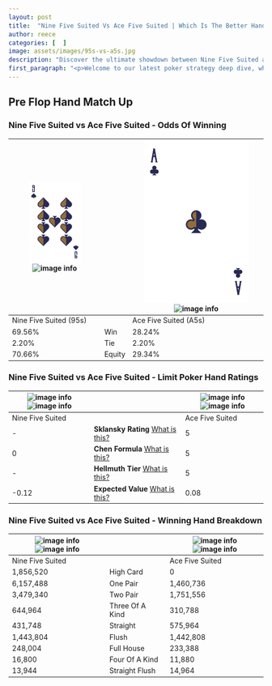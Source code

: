 ```yaml
---
layout: post
title:  "Nine Five Suited Vs Ace Five Suited | Which Is The Better Hand In Poker? A Complete Guide"
author: reece
categories: [  ]
image: assets/images/95s-vs-a5s.jpg
description: "Discover the ultimate showdown between Nine Five Suited and Ace Five Suited in poker! Uncover the odds, strategies, and scenarios where one hand triumphs over the other. Get ready to up your poker game with this thrilling analysis."
first_paragraph: "<p>Welcome to our latest poker strategy deep dive, where we're pitting two distinct hands against each other in a high-stakes showdown: Nine Five Suited vs Ace Five Suited.</p><p>In the dynamic world of poker, every decision counts, and knowing which hand holds the upper hand is key to your success at the table.</p><p>In this article, we'll dissect these two hands, explore the scenarios where one dominates the other, and equip you with the knowledge to make strategic choices that can tip the odds in your favor.</p><p>Get ready to unravel the intriguing dynamics of these poker hands and elevate your game to new heights.</p>"
---
```




[comment]: # (sp0)

## Pre Flop Hand Match Up

<div class="table hand-ratings" markdown="1"> 



### Nine Five Suited vs Ace Five Suited - Odds Of Winning


    
| ![image info](assets/images/hand1/9.png) ![image info](assets/images/hand1/5s.png) |  | ![image info](assets/images/hand2/a.png) ![image info](assets/images/hand2/5s.png) |
| -------- | -------- | -------- |
| Nine Five Suited (95s) |  | Ace Five Suited (A5s) |
| 69.56% | Win | 28.24% |
| 2.20% | Tie | 2.20% |
| 70.66% | Equity | 29.34% |




[comment]: # (sp1)



### Nine Five Suited vs Ace Five Suited - Limit Poker Hand Ratings


    
| ![image info](https://www.riverpairs.com/assets/images/hand1/9.png) ![image info](https://www.riverpairs.com/assets/images/hand1/5s.png) |  | ![image info](https://www.riverpairs.com/assets/images/hand2/a.png) ![image info](https://www.riverpairs.com/assets/images/hand2/5s.png) |
| -------- | -------- | -------- |
| Nine Five Suited |  | Ace Five Suited |
| - | **Sklansky Rating** [What is this?](/sklansky-rating-explained) | 5 |
| 0 | **Chen Formula** [What is this?](/chen-formula-explained) | 5 |
| - | **Hellmuth Tier** [What is this?](/Hellmuth-tier-explained) | 5 |
| -0.12 | **Expected Value** [What is this?](/expected-value-explained) | 0.08 |




[comment]: # (sp2)



### Nine Five Suited vs Ace Five Suited - Winning Hand Breakdown


    
| ![image info](https://www.riverpairs.com/assets/images/hand1/9.png) ![image info](https://www.riverpairs.com/assets/images/hand1/5s.png) |  | ![image info](https://www.riverpairs.com/assets/images/hand2/a.png) ![image info](https://www.riverpairs.com/assets/images/hand2/5s.png) |
| -------- | -------- | -------- |
| Nine Five Suited |  | Ace Five Suited |
| 1,856,520 | High Card | 0 |
| 6,157,488 | One Pair | 1,460,736 |
| 3,479,340 | Two Pair | 1,751,556 |
| 644,964 | Three Of A Kind | 310,788 |
| 431,748 | Straight | 575,964 |
| 1,443,804 | Flush | 1,442,808 |
| 248,004 | Full House | 233,388 |
| 16,800 | Four Of A Kind | 11,880 |
| 13,944 | Straight Flush | 14,964 |




[comment]: # (sp3)



</div>

[comment]: # (sp4)



[comment]: # (sp5)

